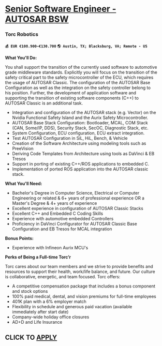 # [Senior Software Engineer - AUTOSAR BSW](https://www.remotewlb.com/apply/senior-software-engineer-autosar-bsw)  
### Torc Robotics  
#### `💰 EUR €108.900~€130.700` `🌎 Austin, TX; Blacksburg, VA; Remote - US`  

**What You'll Do:**

You shall support the transition of the currently used software to automotive grade middleware standards. Explicitly you will focus on the transition of the safety critical part to the safety microcontroller of the ECU, which requires the usage of AUTOSAR Classic. The configuration of the AUTOSAR Base Configuration as well as the integration on the safety controller belong to his position. Further, the development of application software and supporting the transition of existing software components (C++) to AUTOSAR Classic is an additional task.

  * Integration and configuration of the AUTOSAR stack (e.g. Vector) on the Nvidia Functional Safety Island and the Aurix Safety Microcontroller.
  * AUTOSAR Base Stack Configuration: Bootloader, MCAL, COM Stack (CAN, Some/IP, DDS), Security Stack, SecOC, Diagnostic Stack, etc.
  * System Configuration, ECU configuration, ECU extract integration.
  * Test AUTOSAR Configuration in SiL, HiL, Bench, & Vehicle
  * Creation of the Software Architecture using modeling tools such as PreeVision
  * Deriving Code Templates from Architecture using tools as DaVinci & EB Tresos
  * Support in porting of existing C++/ROS applications to embedded C.
  * Implementation of ported ROS application into the AUTOSAR classic stack.

**What You'll Need:**

  * Bachelor's Degree in Computer Science, Electrical or Computer Engineering or related & 6+ years of professional experience OR a Master's Degree & 4+ years of experience
  * Excellent experience in configuration of AUTOSAR Classic Stacks
  * Excellent C++ and Embedded C Coding Skills
  * Experience with automotive embedded Controllers
  * Proficiency in DaVinci Configurator for AUTOSAR Classic Base Configuration and EB Tresos for MCAL integration

**Bonus Points:**

  * Experience with Infineon Aurix MCU's

**Perks of Being a Full-time Torc’r**

Torc cares about our team members and we strive to provide benefits and resources to support their health, work/life balance, and future. Our culture is collaborative, energetic, and team focused. Torc offers:

  * A competitive compensation package that includes a bonus component and stock options
  * 100% paid medical, dental, and vision premiums for full-time employees 
  * 401K plan with a 6% employer match
  * Flexibility in schedule and generous paid vacation (available immediately after start date)
  * Company-wide holiday office closures
  * AD+D and Life Insurance 

  
## CLICK TO [APPLY](https://www.remotewlb.com/apply/senior-software-engineer-autosar-bsw)


